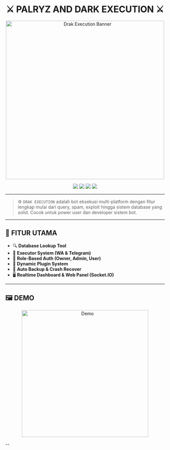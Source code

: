 <h1 align="center">
  ⚔️ PALRYZ AND DARK EXECUTION ⚔️
</h1>

<p align="center">
  <img src="https://i.imgur.com/4M34hi2.gif" width="500" alt="Drak Execution Banner" />
</p>

<p align="center">
  <a href="#"><img src="https://img.shields.io/badge/Version-1.0.0-blue?style=for-the-badge" /></a>
  <a href="#"><img src="https://img.shields.io/badge/WA%20BOT-ACTIVE-green?style=for-the-badge" /></a>
  <a href="#"><img src="https://img.shields.io/badge/Database-MongoDB-success?style=for-the-badge" /></a>
  <a href="#"><img src="https://img.shields.io/badge/Platform-WhatsApp%20+%20Telegram-purple?style=for-the-badge" /></a>
</p>

---

> ⚙️ `DRAK EXECUTION` adalah bot eksekusi multi-platform dengan fitur lengkap mulai dari query, spam, exploit hingga sistem database yang solid. Cocok untuk power user dan developer sistem bot.

---

## 🚀 FITUR UTAMA

- 🔍 **Database Lookup Tool**
- 🧨 **Executor System (WA & Telegram)**
- 🔐 **Role-Based Auth (Owner, Admin, User)**
- 🧠 **Dynamic Plugin System**
- 💾 **Auto Backup & Crash Recover**
- 🖥️ **Realtime Dashboard & Web Panel (Socket.IO)**

---

## 🖼️ DEMO

<p align="center">
  <img src="https://raw.githubusercontent.com/Nazir99inf/database/main/uploads/1752034716796.mp4" width="400" alt="Demo" />
</p>

--
